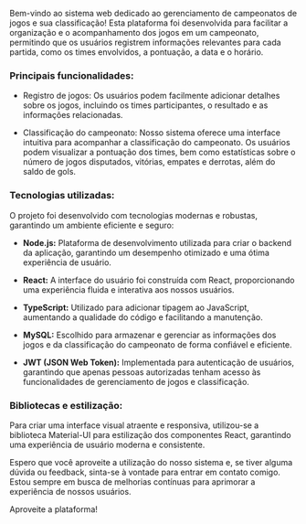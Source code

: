 Bem-vindo ao sistema web dedicado ao gerenciamento de campeonatos de jogos e sua classificação! Esta plataforma foi desenvolvida para facilitar a organização e o acompanhamento dos jogos em um campeonato, permitindo que os usuários registrem informações relevantes para cada partida, como os times envolvidos, a pontuação, a data e o horário.

<h3>Principais funcionalidades:</h3>

- Registro de jogos: Os usuários podem facilmente adicionar detalhes sobre os jogos, incluindo os times participantes, o resultado e as informações relacionadas.

- Classificação do campeonato: Nosso sistema oferece uma interface intuitiva para acompanhar a classificação do campeonato. Os usuários podem visualizar a pontuação dos times, bem como estatísticas sobre o número de jogos disputados, vitórias, empates e derrotas, além do saldo de gols.

<h3>Tecnologias utilizadas:</h3>

O projeto foi desenvolvido com tecnologias modernas e robustas, garantindo um ambiente eficiente e seguro:

- __Node.js:__ Plataforma de desenvolvimento utilizada para criar o backend da aplicação, garantindo um desempenho otimizado e uma ótima experiência de usuário.

- __React:__ A interface do usuário foi construída com React, proporcionando uma experiência fluida e interativa aos nossos usuários.

- __TypeScript:__ Utilizado para adicionar tipagem ao JavaScript, aumentando a qualidade do código e facilitando a manutenção.

- __MySQL:__ Escolhido para armazenar e gerenciar as informações dos jogos e da classificação do campeonato de forma confiável e eficiente.

- __JWT (JSON Web Token):__ Implementada para autenticação de usuários, garantindo que apenas pessoas autorizadas tenham acesso às funcionalidades de gerenciamento de jogos e classificação.

<h3>Bibliotecas e estilização:</h3>

Para criar uma interface visual atraente e responsiva, utilizou-se a biblioteca Material-UI para estilização dos componentes React, garantindo uma experiência de usuário moderna e consistente.


Espero que você aproveite a utilização do nosso sistema e, se tiver alguma dúvida ou feedback, sinta-se à vontade para entrar em contato comigo. Estou sempre em busca de melhorias contínuas para aprimorar a experiência de nossos usuários.

Aproveite a plataforma!
